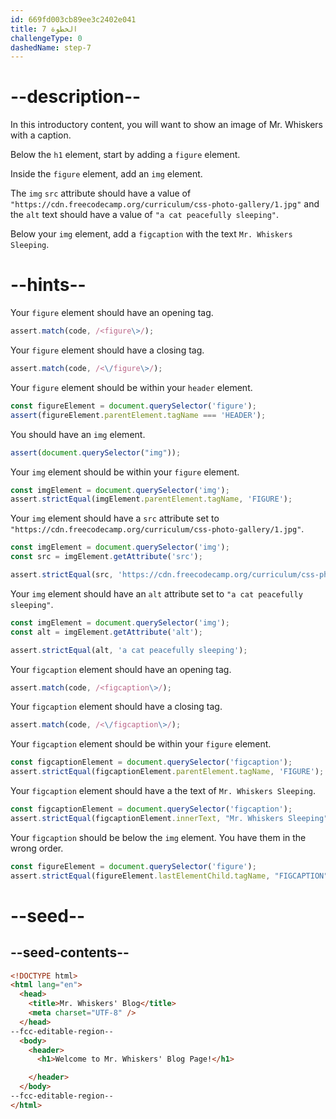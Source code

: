 ```yaml
---
id: 669fd003cb89ee3c2402e041
title: الخطوة 7
challengeType: 0
dashedName: step-7
---
```


# --description--

In this introductory content, you will want to show an image of Mr. Whiskers with a caption.

Below the `h1` element, start by adding a `figure` element.

Inside the `figure` element, add an `img` element.

The `img` `src` attribute should have a value of `"https://cdn.freecodecamp.org/curriculum/css-photo-gallery/1.jpg"` and the `alt` text should have a value of `"a cat peacefully sleeping"`.

Below your `img` element, add a `figcaption` with the text `Mr. Whiskers Sleeping`.

# --hints--

Your `figure` element should have an opening tag.

```js
assert.match(code, /<figure\>/);
```

Your `figure` element should have a closing tag.

```js
assert.match(code, /<\/figure\>/);
```

Your `figure` element should be within your `header` element.

```js
const figureElement = document.querySelector('figure');
assert(figureElement.parentElement.tagName === 'HEADER');
```

You should have an `img` element.

```js
assert(document.querySelector("img"));
```

Your `img` element should be within your `figure` element.

```js
const imgElement = document.querySelector('img');
assert.strictEqual(imgElement.parentElement.tagName, 'FIGURE');
```

Your `img` element should have a `src` attribute set to `"https://cdn.freecodecamp.org/curriculum/css-photo-gallery/1.jpg"`.

```js
const imgElement = document.querySelector('img');
const src = imgElement.getAttribute('src');

assert.strictEqual(src, 'https://cdn.freecodecamp.org/curriculum/css-photo-gallery/1.jpg');
```

Your `img` element should have an `alt` attribute set to `"a cat peacefully sleeping"`.

```js
const imgElement = document.querySelector('img');
const alt = imgElement.getAttribute('alt');

assert.strictEqual(alt, 'a cat peacefully sleeping');
```

Your `figcaption` element should have an opening tag.

```js
assert.match(code, /<figcaption\>/);
```

Your `figcaption` element should have a closing tag.

```js
assert.match(code, /<\/figcaption\>/);
```

Your `figcaption` element should be within your `figure` element.

```js
const figcaptionElement = document.querySelector('figcaption');
assert.strictEqual(figcaptionElement.parentElement.tagName, 'FIGURE');
```

Your `figcaption` element should have a the text of `Mr. Whiskers Sleeping`.

```js
const figcaptionElement = document.querySelector('figcaption');
assert.strictEqual(figcaptionElement.innerText, "Mr. Whiskers Sleeping")
```

Your `figcaption` should be below the `img` element. You have them in the wrong order.

```js
const figureElement = document.querySelector('figure');
assert.strictEqual(figureElement.lastElementChild.tagName, "FIGCAPTION")
```

# --seed--

## --seed-contents--

```html
<!DOCTYPE html>
<html lang="en">
  <head>
    <title>Mr. Whiskers' Blog</title>
    <meta charset="UTF-8" />
  </head>
--fcc-editable-region--
  <body>
    <header>
      <h1>Welcome to Mr. Whiskers' Blog Page!</h1>

    </header>
  </body>
--fcc-editable-region--
</html>
```
